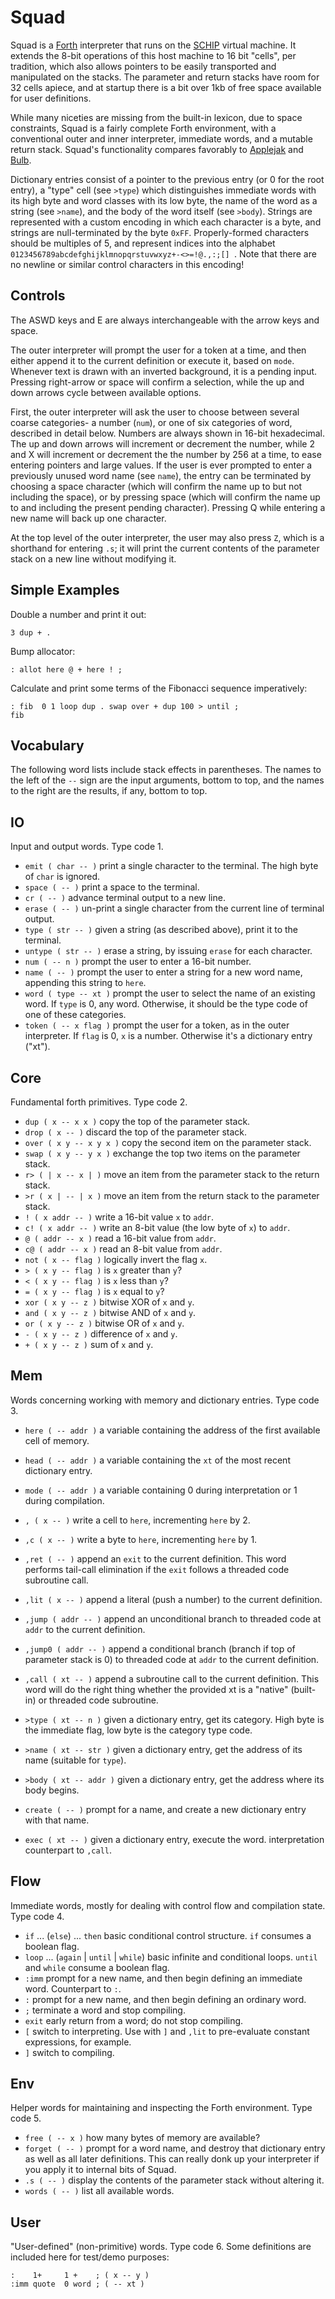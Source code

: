 Squad
=====
Squad is a [Forth](https://en.wikipedia.org/wiki/Forth_(programming_language)) interpreter that runs on the [SCHIP](https://en.wikipedia.org/wiki/CHIP-8) virtual machine. It extends the 8-bit operations of this host machine to 16 bit "cells", per tradition, which also allows pointers to be easily transported and manipulated on the stacks. The parameter and return stacks have room for 32 cells apiece, and at startup there is a bit over 1kb of free space available for user definitions.

While many niceties are missing from the built-in lexicon, due to space constraints, Squad is a fairly complete Forth environment, with a conventional outer and inner interpreter, immediate words, and a mutable return stack. Squad's functionality compares favorably to [Applejak](../applejak) and [Bulb](../bulb).

Dictionary entries consist of a pointer to the previous entry (or 0 for the root entry), a "type" cell (see `>type`) which distinguishes immediate words with its high byte and word classes with its low byte, the name of the word as a string (see `>name`), and the body of the word itself (see `>body`). Strings are represented with a custom encoding in which each character is a byte, and strings are null-terminated by the byte `0xFF`. Properly-formed characters should be multiples of 5, and represent indices into the alphabet `0123456789abcdefghijklmnopqrstuvwxyz+-<>=!@.,:;[] `. Note that there are no newline or similar control characters in this encoding!

Controls
--------
The ASWD keys and E are always interchangeable with the arrow keys and space.

The outer interpreter will prompt the user for a token at a time, and then either append it to the current definition or execute it, based on `mode`. Whenever text is drawn with an inverted background, it is a pending input. Pressing right-arrow or space will confirm a selection, while the up and down arrows cycle between available options.

First, the outer interpreter will ask the user to choose between several coarse categories- a number (`num`), or one of six categories of word, described in detail below. Numbers are always shown in 16-bit hexadecimal. The up and down arrows will increment or decrement the number, while 2 and X will increment or decrement the the number by 256 at a time, to ease entering pointers and large values. If the user is ever prompted to enter a previously unused word name (see `name`), the entry can be terminated by choosing a space character (which will confirm the name up to but not including the space), or by pressing space (which will confirm the name up to and including the present pending character). Pressing Q while entering a new name will back up one character.

At the top level of the outer interpreter, the user may also press `Z`, which is a shorthand for entering `.s`; it will print the current contents of the parameter stack on a new line without modifying it.

Simple Examples
---------------
Double a number and print it out:
```
3 dup + .
```

Bump allocator:
```
: allot here @ + here ! ;
```

Calculate and print some terms of the Fibonacci sequence imperatively:
```
: fib  0 1 loop dup . swap over + dup 100 > until ;
fib
```

Vocabulary
----------
​The following word lists include stack effects in parentheses. The names to the left of the `--` sign are the input arguments, bottom to top, and the names to the right are the results, if any, bottom to top.

IO
---
Input and output words. Type code 1.

- `emit ( char -- )` print a single character to the terminal. The high byte of `char` is ignored.
- `space ( -- )` print a space to the terminal.
- `cr ( -- )` advance terminal output to a new line.
- `erase ( -- )` un-print a single character from the current line of terminal output.
- `type ( str -- )` given a string (as described above), print it to the terminal.
- `untype ( str -- )` erase a string, by issuing `erase` for each character.
- `num ( -- n )` prompt the user to enter a 16-bit number.
- `name ( -- )` prompt the user to enter a string for a new word name, appending this string to `here`.
- `word ( type -- xt )` prompt the user to select the name of an existing word. If `type` is 0, any word. Otherwise, it should be the type code of one of these categories.
- `token ( -- x flag )` prompt the user for a token, as in the outer interpreter. If `flag` is 0, `x` is a number. Otherwise it's a dictionary entry ("xt").

Core
----
Fundamental forth primitives. Type code 2.

- `dup ( x -- x x )` copy the top of the parameter stack.
- `drop ( x -- )` discard the top of the parameter stack.
- `over ( x y -- x y x )` copy the second item on the parameter stack.
- `swap ( x y -- y x )` exchange the top two items on the parameter stack.
- `r> ( | x -- x | )` move an item from the parameter stack to the return stack.
- `>r ( x | -- | x )` move an item from the return stack to the parameter stack.
- `! ( x addr -- )` write a 16-bit value `x` to `addr`.
- `c! ( x addr -- )` write an 8-bit value (the low byte of `x`) to `addr`.
- `@ ( addr -- x )` read a 16-bit value from `addr`.
- `c@ ( addr -- x )` read an 8-bit value from `addr`.
- `not ( x -- flag )` logically invert the flag `x`.
- `> ( x y -- flag )` is `x` greater than `y`?
- `< ( x y -- flag )` is `x` less than `y`?
- `= ( x y -- flag )` is `x` equal to `y`?
- `xor ( x y -- z )` bitwise XOR of `x` and `y`.
- `and ( x y -- z )` bitwise AND of `x` and `y`.
- `or ( x y -- z )` bitwise OR of `x` and `y`.
- `- ( x y -- z )` difference of `x` and `y`.
- `+ ( x y -- z )` sum of `x` and `y`.

Mem
---
Words concerning working with memory and dictionary entries. Type code 3.

- `here ( -- addr )` a variable containing the address of the first available cell of memory.
- `head ( -- addr )` a variable containing the `xt` of the most recent dictionary entry.
- `mode ( -- addr )` a variable containing 0 during interpretation or 1 during compilation.

- `, ( x -- )` write a cell to `here`, incrementing `here` by 2.
- `,c ( x -- )` write a byte to `here`, incrementing `here` by 1.
- `,ret ( -- )` append an `exit` to the current definition. This word performs tail-call elimination if the `exit` follows a threaded code subroutine call.
- `,lit ( x -- )` append a literal (push a number) to the current definition.
- `,jump ( addr -- )` append an unconditional branch to threaded code at `addr` to the current definition.
- `,jump0 ( addr -- )` append a conditional branch (branch if top of parameter stack is 0) to threaded code at `addr` to the current definition.
- `,call ( xt -- )` append a subroutine call to the current definition. This word will do the right thing whether the provided xt is a "native" (built-in) or threaded code subroutine.
- `>type ( xt -- n )` given a dictionary entry, get its category. High byte is the immediate flag, low byte is the category type code.
- `>name ( xt -- str )` given a dictionary entry, get the address of its name (suitable for `type`).
- `>body ( xt -- addr )` given a dictionary entry, get the address where its body begins.
- `create ( -- )` prompt for a name, and create a new dictionary entry with that name.
- `exec ( xt -- )` given a dictionary entry, execute the word. interpretation counterpart to `,call`.

Flow
----
Immediate words, mostly for dealing with control flow and compilation state. Type code 4.

- `if` ... (`else`) ... `then` basic conditional control structure. `if` consumes a boolean flag.
- `loop` ... (`again` | `until` | `while`) basic infinite and conditional loops. `until` and `while` consume a boolean flag.
- `:imm` prompt for a new name, and then begin defining an immediate word. Counterpart to `:`.
- `:` prompt for a new name, and then begin defining an ordinary word.
- `;` terminate a word and stop compiling.
- `exit` early return from a word; do not stop compiling.
- `[` switch to interpreting. Use with `]` and `,lit` to pre-evaluate constant expressions, for example.
- `]` switch to compiling.

Env
---
Helper words for maintaining and inspecting the Forth environment. Type code 5.

- `free ( -- x )` how many bytes of memory are available?
- `forget ( -- )` prompt for a word name, and destroy that dictionary entry as well as all later definitions. This can really donk up your interpreter if you apply it to internal bits of Squad.
- `.s ( -- )` display the contents of the parameter stack without altering it.
- `words ( -- )` list all available words.

User
----
"User-defined" (non-primitive) words. Type code 6. Some definitions are included here for test/demo purposes:
```
:    1+     1 +    ; ( x -- y )
:imm quote  0 word ; ( -- xt )
```
